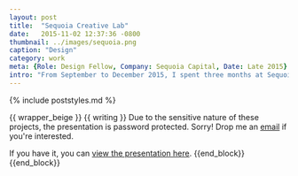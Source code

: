 ```yaml
---
layout: post
title:  "Sequoia Creative Lab"
date:   2015-11-02 12:37:36 -0800
thumbnail: ../images/sequoia.png
caption: "Design"
category: work
meta: {Role: Design Fellow, Company: Sequoia Capital, Date: Late 2015}
intro: "From September to December 2015, I spent three months at Sequoia Capital as a Design Fellow working on a variety of awesome projects. I trained with the goal of becoming a stronger product designer and storyteller."
---
```

{% include poststyles.md %}

{{ wrapper_beige }}
{{ writing }}
Due to the sensitive nature of these projects, the presentation is password protected. Sorry! Drop me an [email](mailto:katherinefukui@gmail.com) if you're interested.

If you have it, you can <a href="https://www.dropbox.com/s/dygiinziheb7p9k/sequoia.pdf?dl=0" target="blank">view the presentation here</a>.
{{end_block}}
{{end_block}}
